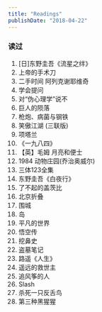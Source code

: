 ```yaml
---
title: "Readings"
publishDate: "2018-04-22"
---
```


### 读过

1. [日]东野圭吾《流星之绊》
2. 上帝的手术刀
3. 二手时间 阿列克谢耶维奇
4. 学会提问
5. 对“伪心理学”说不
6. 巨人的陨落
7. 枪炮、病菌与钢铁
8. 笑傲江湖 (三联版)
9. 项塔兰
10. 《一九八四》
11. 【英】毛姆 月亮和便士
12. 1984 动物庄园(乔治奥威尔)
13. 三体123全集
14. 东野圭吾《白夜行》
15. 了不起的盖茨比
16. 北京折叠
17. 围城
18. 岛
19. 平凡的世界
20. 悟空传
21. 挖鼻史
22. 盗墓笔记
23. 路遥《人生》
24. 遥远的救世主
25. 追风筝的人
26. Slash
27. 杀死一只反舌鸟
28. 第三种黑猩猩
